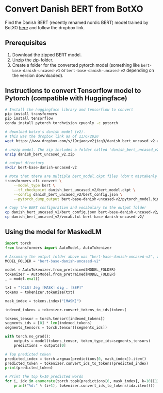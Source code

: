 # Convert Danish BERT from BotXO

Find the Danish BERT (recently renamed nordic BERT) model trained by BotXO [here](https://github.com/botxo/danish_bert) and follow the dropbox link.

## Prerequisites
1. Download the zipped BERT model.
2. Unzip the zip-folder.
3. Create a folder for the converted pytorch model (something like `bert-base-danish-uncased-v1` or `bert-base-danish-uncased-v2` depending on the version downloaded).

## Instructions to convert Tensorflow model to Pytorch (compatible with Huggingface)


```bash
# Install the huggingface library and tensorflow to convert
pip install transformers
pip install tensorflow
conda install pytorch torchvision cpuonly -c pytorch

# download botxo's danish model (v2).
# this was the dropbox link as of 11/6/2020
wget https://www.dropbox.com/s/19cjaoqvv2jicq9/danish_bert_uncased_v2.zip\?dl\=1

# unzip model. The zip includes a folder called 'danish_bert_uncased_v2'
unzip danish_bert_uncased_v2.zip

# output directory
mkdir bert-base-danish-uncased-v2

# Note that there are multiple bert_model.ckpt files (don't mistakenly include the suffixes.)
transformers-cli convert \
    --model_type bert \
    --tf_checkpoint danish_bert_uncased_v2/bert_model.ckpt \
    --config danish_bert_uncased_v2/bert_config.json \
    --pytorch_dump_output bert-base-danish-uncased-v2/pytorch_model.bin

# Copy the BERT configuration and vocabulary to the output folder
cp danish_bert_uncased_v2/bert_config.json bert-base-danish-uncased-v2/config.json
cp danish_bert_uncased_v2/vocab.txt bert-base-danish-uncased-v2/

```

## Using the model for MaskedLM
```python
import torch
from transformers import AutoModel, AutoTokenizer

# Assuming the output folder above was "bert-base-danish-uncased-v2", and the folder is located in the same directory.
MODEL_FOLDER = "bert-base-danish-uncased-v2"

model = AutoTokenizer.from_pretrained(MODEL_FOLDER)
tokenizer = AutoModel.from_pretrained(MODEL_FOLDER)
_ = model.eval()

txt = "[CLS] Jeg [MASK] dig . [SEP]"
tokens = tokenizer.tokenize(txt)

mask_index = tokens.index("[MASK]")

indexed_tokens = tokenizer.convert_tokens_to_ids(tokens)

tokens_tensor = torch.tensor([indexed_tokens])
segments_ids = [0] * len(indexed_tokens)
segments_tensors = torch.tensor([segments_ids])

with torch.no_grad():
    outputs = model(tokens_tensor, token_type_ids=segments_tensors)
    predictions = outputs[0]

# Top predicted token
predicted_index = torch.argmax(predictions[0, mask_index]).item()
predicted_token = tokenizer.convert_ids_to_tokens(predicted_index)
print(predicted_token)

# Print the top k=10 predicted words
for i, idx in enumerate(torch.topk(predictions[0, mask_index], k=10)[1]):
    print("%d:" % (i+1), tokenizer.convert_ids_to_tokens(idx.item()))


```

